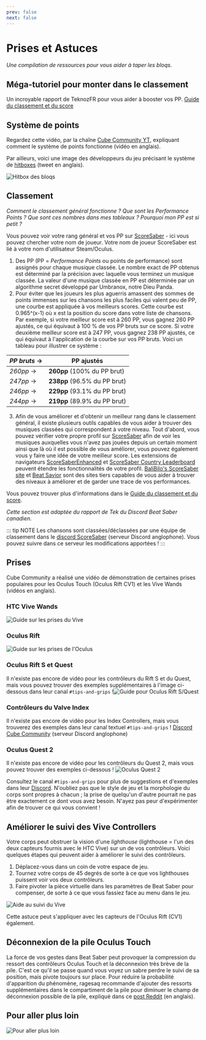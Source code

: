 ```yaml
---
prev: false
next: false
---
```


# Prises et Astuces

_Une compilation de ressources pour vous aider à taper les bloqs._

## Méga-tutoriel pour monter dans le classement

Un incroyable rapport de TeknozFR pour vous aider à booster vos PP. [Guide du classement et du score](./ranking-guide)

## Système de points

Regardez cette vidéo, par la chaîne [Cube Community YT](https://www.youtube.com/channel/UCdG9zS8jVcQIKl7plwWXUkg), expliquant comment le système de points fonctionne (vidéo en anglais).

<YouTube url='https://www.youtube.com/watch?v=rVbXCGddspA' />

Par ailleurs, voici une image des développeurs du jeu précisant le système de [hitboxes](https://twitter.com/Split82/status/979365834324889600) (tweet en anglais).

![Hitbox des bloqs](/.assets/images/mapping/hitbox-from-split.jpg)

## Classement

_Comment le classement général fonctionne ? Que sont les Performance Points ? Que sont ces nombres dans mes tableaux ? Pourquoi mon PP est si petit ?_

Vous pouvez voir votre rang général et vos PP sur [ScoreSaber](https://scoresaber.com/global) - ici vous pouvez chercher votre nom de joueur. Votre nom de joueur ScoreSaber est lié à votre nom d'utilisateur Steam/Oculus.

1. Des PP (PP = _Performance Points_ ou points de performance) sont assignés pour chaque musique classée. Le nombre exact de PP obtenus est déterminé par la précision avec laquelle vous terminez un musique classée. La valeur d'une musique classée en PP est déterminée par un algorithme secret développé par Umbranox, notre Dieu Panda.
2. Pour éviter que les joueurs les plus aguerris amassent des sommes de points immenses sur les chansons les plus faciles qui valent peu de PP, une courbe est appliquée à vos meilleurs scores. Cette courbe est 0.965^(x-1) où x est la position du score dans votre liste de chansons. Par exemple, si votre meilleur score est à 260 PP, vous gagnez 260 PP ajustés, ce qui équivaut à 100 % de vos PP bruts sur ce score. Si votre deuxième meilleur score est à 247 PP, vous gagnez 238 PP ajustés, ce qui équivaut à l'application de la courbe sur vos PP bruts. Voici un tableau pour illustrer ce système :

| _PP bruts_ -> | **PP ajustés**               |
| ------------- | ---------------------------- |
| _260pp_ ->    | **260pp** (100% du PP brut)  |
| _247pp_ ->    | **238pp** (96.5% du PP brut) |
| _246pp_ ->    | **229pp** (93.1% du PP brut) |
| _244pp_ ->    | **219pp** (89.9% du PP brut) |

3. Afin de vous améliorer et d'obtenir un meilleur rang dans le classement général, il existe plusieurs outils capables de vous aider à trouver des musiques classées qui correspondent à votre niveau. Tout d'abord, vous pouvez vérifier votre propre profil sur [ScoreSaber](https://scoresaber.com/global) afin de voir les musiques auxquelles vous n'avez pas jouées depuis un certain moment ainsi que là où il est possible de vous améliorer, vous pouvez également vous y faire une idée de votre meilleur score. Les extensions de navigateurs [ScoreSaberEnhanced](https://github.com/Splamy/ScoreSaberEnhanced#readme) et [ScoreSaber Country Leaderboard](https://github.com/motzel/ScoreSaberCountryLeaderboard#readme) peuvent étendre les fonctionnalités de votre profil. [BaliBilo's ScoreSaber site](https://scoresaber.balibalo.xyz/peepee) et [Beat Savior](https://beat-savior.herokuapp.com/) sont des sites tiers capables de vous aider à trouver des niveaux à améliorer et de garder une trace de vos performances.

Vous pouvez trouver plus d'informations dans le [Guide du classement et du score](./ranking-guide.md).

_Cette section est adaptée du rapport de Tek du Discord Beat Saber canadien._

::: tip NOTE
Les chansons sont classées/déclassées par une équipe de classement dans le [discord ScoreSaber](https://discord.gg/WpuDMwU) (serveur Discord anglophone). Vous pouvez suivre dans ce serveur les modifications apportées !
:::

## Prises

Cube Community a réalisé une vidéo de démonstration de certaines prises populaires pour les Oculus Touch (Oculus Rift CV1) et les Vive Wands (vidéos en anglais).

### HTC Vive Wands

<YouTube url='https://www.youtube.com/watch?v=G7x_wb7RrgU' />

![Guide sur les prises du Vive](/.assets/images/grips-and-tricks/vive-grips-guide.jpg)

### Oculus Rift

<YouTube url='https://www.youtube.com/watch?v=XFt90q69aEA' />

![Guide sur les prises de l'Oculus](/.assets/images/grips-and-tricks/oculus-grips-guide.jpg)

### Oculus Rift S et Quest

Il n'existe pas encore de vidéo pour les contrôleurs du Rift S et du Quest, mais vous pouvez trouver des exemples supplémentaires à l'image ci-dessous dans leur canal `#tips-and-grips` !![Guide pour Oculus Rift S/Quest](/.assets/images/grips-and-tricks/touch2-grips.jpg)

### Contrôleurs du Valve Index

Il n'existe pas encore de vidéo pour les Index Controllers, mais vous trouverez des exemples dans leur canal textuel `#tips-and-grips` ! [Discord Cube Community](https://discord.gg/dwe8mbC) (serveur Discord anglophone)

### Oculus Quest 2

Il n'existe pas encore de vidéo pour les contrôleurs du Quest 2, mais vous pouvez trouver des exemples ci-dessous ! ![Oculus Quest 2](/.assets/images/grips-and-tricks/touch3-grips.jpg)

Consultez le canal `#tips-and-grips` pour plus de suggestions et d'exemples dans leur [Discord](https://discord.gg/dwe8mbC). N'oubliez pas que le style de jeu et la morphologie du corps sont propres à chacun ; la prise de quelqu'un d'autre pourrait ne pas être exactement ce dont vous avez besoin. N'ayez pas peur d'expérimenter afin de trouver ce qui vous convient !

## Améliorer le suivi des Vive Controllers

Votre corps peut obstruer la vision d'une _lighthouse_ (lighthouse = l'un des deux capteurs fournis avec le HTC Vive) sur un de vos contrôleurs. Voici quelques étapes qui peuvent aider à améliorer le suivi des contrôleurs.

1. Déplacez-vous dans un coin de votre espace de jeu.
2. Tournez votre corps de 45 degrés de sorte à ce que vos lighthouses puissent voir vos deux contrôleurs.
3. Faire pivoter la pièce virtuelle dans les paramètres de Beat Saber pour compenser, de sorte à ce que vous fassiez face au menu dans le jeu.

![Aide au suivi du Vive](/.assets/images/grips-and-tricks/vive-tracking-help.gif)

Cette astuce peut s'appliquer avec les capteurs de l'Oculus Rift (CV1) également.

## Déconnexion de la pile Oculus Touch

La force de vos gestes dans Beat Saber peut provoquer la compression du ressort des contrôleurs Oculus Touch et la déconnexion très brève de la pile. C'est ce qu'il se passe quand vous voyez un sabre perdre le suivi de sa position, mais pivote toujours sur place. Pour réduire la probabilité d'apparition du phénomène, ragesaq recommande d'ajouter des ressorts supplémentaires dans le compartiment de la pile pour diminuer le champ de déconnexion possible de la pile, expliqué dans ce [post Reddit](https://www.reddit.com/r/oculus/comments/a2h7o4/psa_adding_an_additional_spring_to_the_battery/?st=JR9Q7OEZ&sh=a7a3d091) (en anglais).

## Pour aller plus loin

![Pour aller plus loin](/.assets/images/grips-and-tricks/allow-adequate-room-around-you-during-game-play-put-on-27689465.png)
